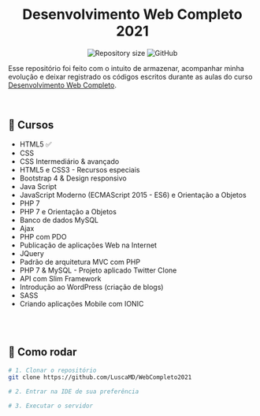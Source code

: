 <h1 align="center">Desenvolvimento Web Completo 2021</h1>

<!-- Mudar de acordo com o projeto -->
<p align="center">
  <img alt="Repository size" src="https://img.shields.io/github/repo-size/LuscaMD/AutoTextWriting.svg">
  <img alt="GitHub" src="https://img.shields.io/github/license/LuscaMD/AutoTextWriting.svg">
</p>

<!-- Descrição -->
<p>
    Esse repositório foi feito com o intuito de armazenar, acompanhar minha evolução e deixar registrado os códigos escritos durante as aulas do curso <a href="https://www.udemy.com/course/web-completo/">Desenvolvimento Web Completo</a>.
</p>
<br>

<!-- Imagem ou GIF da tela do projeto 
<p>
    Gif mostrando o efeito:
</p>
<p align="center">
    <img src="resources/readme.gif">
</p>
<br>

## 📝 Cursos: 

- Poder adicionar e remover as tecnologias a ser aprendida
- Poder marcar tecnologias como aprendida
- Não pode adicionar um tecnologia vazia
<br>
-->
## 🚀 Cursos

- HTML5 ✅
- CSS 
- CSS Intermediário & avançado
- HTML5 e CSS3 - Recursos especiais
- Bootstrap 4 & Design responsivo
- Java Script
- JavaScript Moderno (ECMAScript 2015 - ES6) e Orientação a Objetos
- PHP 7
- PHP 7 e Orientação a Objetos
- Banco de dados MySQL
- Ajax
- PHP com PDO
- Publicação de aplicações Web na Internet
- JQuery
- Padrão de arquitetura MVC com PHP
- PHP 7 & MySQL - Projeto aplicado Twitter Clone
- API com Slim Framework
- Introdução ao WordPress (criação de blogs)
- SASS
- Criando aplicações Mobile com IONIC
<br>
<br>

## 👷 Como rodar
```bash
# 1. Clonar o repositório
git clone https://github.com/LuscaMD/WebCompleto2021

# 2. Entrar na IDE de sua preferência 

# 3. Executar o servidor
```

<!--
## 🤔 Como contribuir

- Faça um fork desse repositório;
- Crie uma branch com a sua feature: `git checkout -b minha-feature`;
- Faça commit das suas alterações: `git commit -m 'feat: Minha nova feature'`;
- Faça push para a sua branch: `git push origin minha-feature`.
<br><br>
Depois que o merge da sua pull request for feito, você pode deletar a sua branch.
<br>
-->